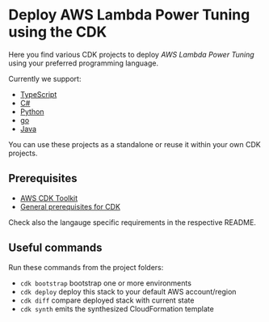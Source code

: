 # Deploy AWS Lambda Power Tuning using the CDK

Here you find various CDK projects to deploy *AWS Lambda Power Tuning* using your preferred programming language.

Currently we support:

- [TypeScript](typescript/README.md)
- [C#](csharp/README.md)
- [Python](python/README.md)
- [go](go/README.md)
- [Java](java/README.md)

You can use these projects as a standalone or reuse it within your own CDK projects.

## Prerequisites

- [AWS CDK Toolkit](https://docs.aws.amazon.com/cdk/v2/guide/getting_started.html#getting_started_install)
- [General prerequisites for CDK](https://docs.aws.amazon.com/cdk/v2/guide/getting_started.html#getting_started_prerequisites)

Check also the langauge specific requirements in the respective README.

## Useful commands

Run these commands from the project folders:

* `cdk bootstrap`      bootstrap one or more environments
* `cdk deploy`      deploy this stack to your default AWS account/region
* `cdk diff`        compare deployed stack with current state
* `cdk synth`       emits the synthesized CloudFormation template
